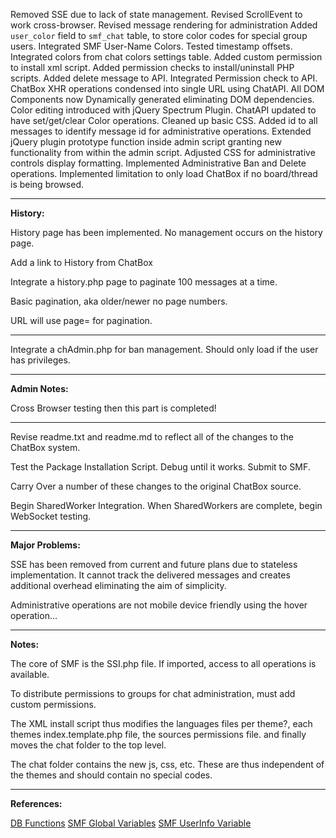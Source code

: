 
Removed SSE due to lack of state management.
Revised ScrollEvent to work cross-browser.
Revised message rendering for administration
Added `user_color` field to `smf_chat` table, to store color codes for special group users.
Integrated SMF User-Name Colors.
Tested timestamp offsets.
Integrated colors from chat colors settings table.
Added custom permission to install xml script.
Added permission checks to install/uninstall PHP scripts.
Added delete message to API.
Integrated Permission check to API.
ChatBox XHR operations condensed into single URL using ChatAPI.
All DOM Components now Dynamically generated eliminating DOM dependencies.
Color editing introduced with jQuery Spectrum Plugin.
ChatAPI updated to have set/get/clear Color operations.
Cleaned up basic CSS.
Added id to all messages to identify message id for administrative operations.
Extended jQuery plugin prototype function inside admin script granting new functionality from within the admin script.
Adjusted CSS for administrative controls display formatting.
Implemented Administrative Ban and Delete operations.
Implemented limitation to only load ChatBox if no board/thread is being browsed.


---

**History:**

History page has been implemented.
No management occurs on the history page.

Add a link to History from ChatBox

Integrate a history.php page to paginate 100 messages at a time.

Basic pagination, aka older/newer no page numbers.

URL will use page= for pagination.

---

Integrate a chAdmin.php for ban management.  Should only load if the user has privileges.

---

**Admin Notes:**

Cross Browser testing then this part is completed!


---

Revise readme.txt and readme.md to reflect all of the changes to the ChatBox system.

Test the Package Installation Script.
Debug until it works.
Submit to SMF.

Carry Over a number of these changes to the original ChatBox source.

Begin SharedWorker Integration.
When SharedWorkers are complete, begin WebSocket testing.

---

**Major Problems:**

SSE has been removed from current and future plans due to stateless implementation.  It cannot track the delivered messages and creates additional overhead eliminating the aim of simplicity.

Administrative operations are not mobile device friendly using the hover operation...


---

**Notes:**

The core of SMF is the SSI.php file.  If imported, access to all operations is available.

To distribute permissions to groups for chat administration, must add custom permissions.

The XML install script thus modifies the languages files per theme?, each themes index.template.php file, the sources permissions file. and finally moves the chat folder to the top level.

The chat folder contains the new js, css, etc.  These are thus independent of the themes and should contain no special codes.

---

**References:**

[DB Functions](http://support.simplemachines.org/function_db/index.php?action=main)
[SMF Global Variables](http://wiki.simplemachines.org/smf/Global_variables)
[SMF UserInfo Variable](http://wiki.simplemachines.org/smf/$user_info)
